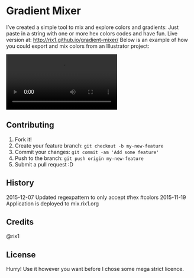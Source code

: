 # Gradient Mixer

I’ve created a simple tool to mix and explore colors and gradients: Just paste in a string with one or more hex colors codes and have fun. Live version at: http://rix1.github.io/gradient-mixer/
Below is an example of how you could export and mix colors from an Illustrator project:

<video loop autoplay>
  <source src="https://dl.dropboxusercontent.com/spa/3zf8j1n56z1wkw7/ghostblog/public/small.webm" type="video/webm">
</video>


## Contributing

1. Fork it!
2. Create your feature branch: `git checkout -b my-new-feature`
3. Commit your changes: `git commit -am 'Add some feature'`
4. Push to the branch: `git push origin my-new-feature`
5. Submit a pull request :D

## History

2015-12-07 Updated regexpattern to only accept #hex #colors
2015-11-19 Application is deployed to mix.rix1.org

## Credits

@rix1

## License

Hurry! Use it however you want before I chose some mega strict licence.